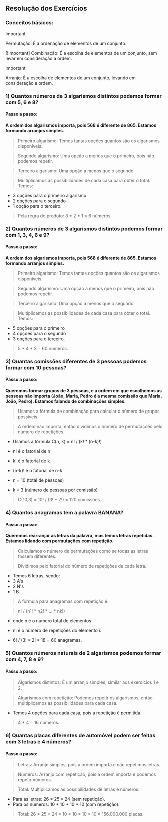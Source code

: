 ## Resolução dos Exercícios

### Conceitos básicos:

>[!Important] 
> Permutação: É a ordenação de elementos de um conjunto.
> 
>[!Important] 
> Combinação: É a escolha de elementos de um conjunto, sem levar em consideração a ordem.

>[!Important] 
> Arranjo: É a escolha de elementos de um conjunto, levando em consideração a ordem.

### 1) Quantos números de 3 algarismos distintos podemos formar com 5, 6 e 8?

#### Passo a passo:
**A ordem dos algarismos importa, pois 568 é diferente de 865. Estamos formando arranjos simples.**

> Primeiro algarismo: Temos tantas opções quantos são os algarismos disponíveis.

> Segundo algarismo: Uma opção a menos que o primeiro, pois não podemos repetir.

> Terceiro algarismo: Uma opção a menos que o segundo.

> Multiplicamos as possibilidades de cada casa para obter o total.
Temos: 
- 3 opções para o primeiro algarismo
- 2 opções para o segundo
- 1 opção para o terceiro.

> Pela regra do produto: 3 * 2 * 1 = 6 números.

### 2) Quantos números de 3 algarismos distintos podemos formar com 1, 3, 4, 6 e 9?

#### Passo a passo:
**A ordem dos algarismos importa, pois 568 é diferente de 865. Estamos formando arranjos simples.**

> Primeiro algarismo: Temos tantas opções quantos são os algarismos disponíveis.

> Segundo algarismo: Uma opção a menos que o primeiro, pois não podemos repetir.

> Terceiro algarismo: Uma opção a menos que o segundo.

> Multiplicamos as possibilidades de cada casa para obter o total.
Temos: 

- 5 opções para o primeiro
- 4 opções para o segundo
- 3 opções para o terceiro.

> 5 * 4 * 3 = 60 números.


### 3) Quantas comissões diferentes de 3 pessoas podemos formar com 10 pessoas?

#### Passo a passo:
**Queremos formar grupos de 3 pessoas, e a ordem em que escolhemos as pessoas não importa (João, Maria, Pedro é a mesma comissão que Maria, João, Pedro). Estamos falando de combinações simples.**

> Usamos a fórmula de combinação para calcular o número de grupos possíveis.

>A ordem não importa, então dividimos o número de permutações pelo número de repetições.

- Usamos a fórmula C(n, k) = n! / (k! * (n-k)!)
- n! é o fatorial de n
- k! é o fatorial de k
- (n-k)! é o fatorial de n-k

- n = 10 (total de pessoas)
- k = 3 (número de pessoas por comissão)

> C(10,3) = 10! / (3! * 7!) = 120 comissões.


### 4) Quantos anagramas tem a palavra BANANA?

#### Passo a passo:
**Queremos rearranjar as letras da palavra, mas temos letras repetidas. Estamos lidando com permutações com repetição.**
> Calculamos o número de permutações como se todas as letras fossem diferentes.

> Dividimos pelo fatorial do número de repetições de cada letra.

- Temos 6 letras, sendo:
- 3 A's
- 2 N's 
- 1 B.

> A fórmula para anagramas com repetição é:
 
> n! / (n1! * n2! * ... * nk!)
- onde n é o número total de elementos
-  ni é o número de repetições do elemento i.
  
- 6! / (3! * 2! * 1!) = 60 anagramas.

### 5) Quantos números naturais de 2 algarismos podemos formar com 4, 7, 8 e 9?

#### Passo a passo:

> Algarismos distintos: É um arranjo simples, similar aos exercícios 1 e 2.

> Algarismos com repetição: Podemos repetir os algarismos, então multiplicamos as possibilidades para cada casa.
- Temos 4 opções para cada casa, pois a repetição é permitida.
> 4 * 4 = 16 números.

### 6) Quantas placas diferentes de automóvel podem ser feitas com 3 letras e 4 números?
#### Passo a passo:
> Letras: Arranjo simples, pois a ordem importa e não repetimos letras.

> Números: Arranjo com repetição, pois a ordem importa e podemos repetir números.

> Total: Multiplicamos as possibilidades de letras e números.
- Para as letras: 26 * 25 * 24 (sem repetição).
- Para os números: 10 * 10 * 10 * 10 (com repetição).

> Total: 26 * 25 * 24 * 10 * 10 * 10 * 10 = 156.000.000 placas.

